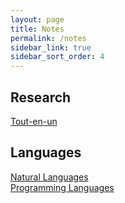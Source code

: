 ```yaml
---
layout: page
title: Notes
permalink: /notes
sidebar_link: true
sidebar_sort_order: 4
---
```


<h2>Research</h2>
<dl>
  <dt><a href="{{ "/notes/research/tout-en-un" | relative_url }}">Tout-en-un</a></dt>
</dl>

<h2>Languages</h2>
<dl>
  <dt><a href="{{ "/notes/languages/natural_languages" | relative_url }}">Natural Languages</a></dt>

  <dt><a href="{{ "/notes/languages/programming_languages" | relative_url }}">Programming Languages</a></dt>
</dl>

